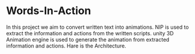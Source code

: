 # Words-In-Action
In this project we aim to convert written text into animations.
NlP is used to extract the information and actions from the written scripts.
unity 3D Animation engine is used to generate the animation from extracted information and actions.
Hare is the Architecture.
